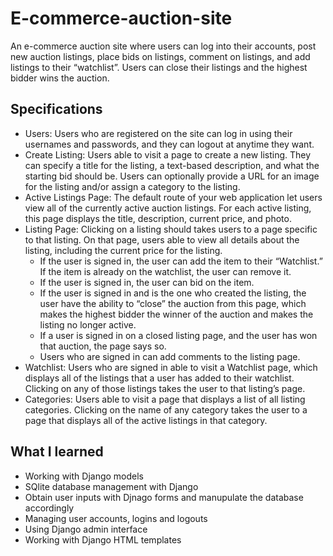 # E-commerce-auction-site

An e-commerce auction site where users can log into their accounts, post new auction listings, place bids on listings, comment on listings, and add listings to their “watchlist”. Users can close their listings and the highest bidder wins the auction.

## Specifications
* Users: Users who are registered on the site can log in using their usernames and passwords, and they can logout at anytime they want.
* Create Listing: Users able to visit a page to create a new listing. They can specify a title for the listing, a text-based description, and what the starting bid should be. Users can optionally provide a URL for an image for the listing and/or assign a category to the listing.
* Active Listings Page: The default route of your web application let users view all of the currently active auction listings. For each active listing, this page displays the title, description, current price, and photo.
* Listing Page: Clicking on a listing should takes users to a page specific to that listing. On that page, users able to view all details about the listing, including the current price for the listing.
  * If the user is signed in, the user can add the item to their “Watchlist.” If the item is already on the watchlist, the user can remove it.
  * If the user is signed in, the user can bid on the item.
  * If the user is signed in and is the one who created the listing, the user have the ability to “close” the auction from this page, which makes the highest bidder the winner of the auction and makes the listing no longer active.
  * If a user is signed in on a closed listing page, and the user has won that auction, the page says so.
  * Users who are signed in can add comments to the listing page.
* Watchlist: Users who are signed in able to visit a Watchlist page, which displays all of the listings that a user has added to their watchlist. Clicking on any of those listings takes the user to that listing’s page.
* Categories: Users able to visit a page that displays a list of all listing categories. Clicking on the name of any category takes the user to a page that displays all of the active listings in that category.

## What I learned
* Working with Django models
* SQlite database management with Django
* Obtain user inputs with Djnago forms and manupulate the database accordingly
* Managing user accounts, logins and logouts
* Using Django admin interface
* Working with Django HTML templates

